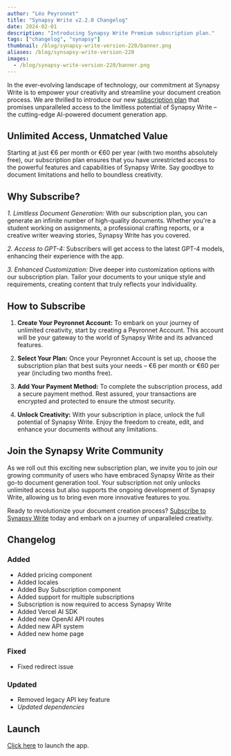 ```yaml
---
author: "Léo Peyronnet"
title: "Synapsy Write v2.2.0 Changelog"
date: 2024-02-01
description: "Introducing Synapsy Write Premium subscription plan."
tags: ["changelog", "synapsy"]
thumbnail: /blog/synapsy-write-version-220/banner.png
aliases: /blog/synsapsy-write-version-220
images:
  - /blog/synapsy-write-version-220/banner.png
---
```


In the ever-evolving landscape of technology, our commitment at Synapsy Write is to empower your creativity and streamline your document creation process. We are thrilled to introduce our new [subscription plan](https://account.peyronnet.group/fr/products) that promises unparalleled access to the limitless potential of Synapsy Write – the cutting-edge AI-powered document generation app.

## Unlimited Access, Unmatched Value

Starting at just €6 per month or €60 per year (with two months absolutely free), our subscription plan ensures that you have unrestricted access to the powerful features and capabilities of Synapsy Write. Say goodbye to document limitations and hello to boundless creativity.

## Why Subscribe?

_1. Limitless Document Generation:_ With our subscription plan, you can generate an infinite number of high-quality documents. Whether you're a student working on assignments, a professional crafting reports, or a creative writer weaving stories, Synapsy Write has you covered.

_2. Access to GPT-4:_ Subscribers will get access to the latest GPT-4 models, enhancing their experience with the app.

_3. Enhanced Customization:_ Dive deeper into customization options with our subscription plan. Tailor your documents to your unique style and requirements, creating content that truly reflects your individuality.

## How to Subscribe

1. **Create Your Peyronnet Account:** To embark on your journey of unlimited creativity, start by creating a Peyronnet Account. This account will be your gateway to the world of Synapsy Write and its advanced features.

2. **Select Your Plan:** Once your Peyronnet Account is set up, choose the subscription plan that best suits your needs – €6 per month or €60 per year (including two months free).

3. **Add Your Payment Method:** To complete the subscription process, add a secure payment method. Rest assured, your transactions are encrypted and protected to ensure the utmost security.

4. **Unlock Creativity:** With your subscription in place, unlock the full potential of Synapsy Write. Enjoy the freedom to create, edit, and enhance your documents without any limitations.

## Join the Synapsy Write Community

As we roll out this exciting new subscription plan, we invite you to join our growing community of users who have embraced Synapsy Write as their go-to document generation tool. Your subscription not only unlocks unlimited access but also supports the ongoing development of Synapsy Write, allowing us to bring even more innovative features to you.

Ready to revolutionize your document creation process? [Subscribe to Synapsy Write](https://account.peyronnet.group/fr/products) today and embark on a journey of unparalleled creativity.

## Changelog

### Added

- Added pricing component
- Added locales
- Added Buy Subscription component
- Added support for multiple subscriptions
- Subscription is now required to access Synapsy Write
- Added Vercel AI SDK
- Added new OpenAI API routes
- Added new API system
- Added new home page

### Fixed

- Fixed redirect issue

### Updated

- Removed legacy API key feature
- _Updated dependencies_

## Launch

[Click here](https://write.peyronnet.group) to launch the app.
